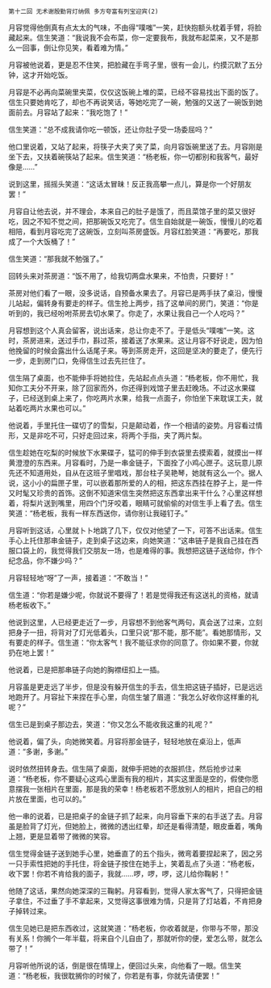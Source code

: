     第十二回 无术谢殷勤背灯纳佩 多方夸富有列宝迎宾(2) 

   月容觉得他倒真有点太太的气味，不由得“噗嗤”一笑，赶快抱额头枕着手臂，将脸藏起来。信生笑道：“我说我不会布菜，你一定要我布，我就布起菜来，又不是那么一回事，倒让你见笑，看着难为情。”

   月容被他说着，更是忍不住笑，把脸藏在手弯子里，很有一会儿，约摸沉默了五分钟，这才开始吃饭。

   月容是不必再向菜碗里夹菜，仅仅这饭碗上堆的菜，已经不容易找出下面的饭了。信生只要她肯吃了，却也不再说笑话，等她吃完了一碗，勉强的又送了一碗饭到她面前去。月容站了起来：“我吃饱了！”

   信生笑道：“总不成我请你吃一顿饭，还让你肚子受一场委屈吗？”

   他口里说着，又站了起来，将筷子大夹了夹了菜，向月容饭碗里送了去。月容刚是坐下去，又扶着碗筷站了起来。信生笑道：“杨老板，你一切都别和我客气，最好像是……”

   说到这里，摇摇头笑道：“这话太冒昧！反正我高攀一点儿，算是你一个好朋友罢！”

   月容自让他去说，并不理会，本来自己的肚子是饿了，而且菜馆子里的菜又很好吃，因之不知不觉之间，把那碗饭又吃完了。信生自始就是一碗饭，慢慢儿的吃着相陪，看到月容吃完了这碗饭，立刻叫茶房盛饭。月容红脸笑道：“再要吃，那我成了一个大饭桶了！”

   信生笑道：“那我就不勉强了。”

   回转头来对茶房道：“饭不用了，给我切两盘水果来，不怕贵，只要好！”

   茶房对他们看了一眼，没多说话，自预备水果去了。月容已是两手扶了桌沿，慢慢儿站起，偏转身有要走的样子。信生抢上两步，挡了这单间的房门，笑道：“你是听到的，我已经吩咐茶房去切水果了。你走了，水果让我自己一个人吃吗？”

   月容想到这个人真会留客，说出话来，总让你走不了。于是低头“噗嗤”一笑。这时，茶房进来，送过手巾，斟过茶，接着送了水果来。这让月容不好说走，因为怕他挽留的时候会露出什么话尾子来。等到茶房走开，这回是坚决的要走了，便先行一步，走到房门口，免得信生过去先拦住了。

   信生隔了桌面，也不能伸手将她拉住，先站起点点头道：“杨老板，你不用忙，我知你工夫分不开来，除了回家而外，你还得到戏馆子里去赶晚场。不过这水果碟子，已经送到桌上来了，你吃两片水果，给我一点面子，你怕坐下来耽误工夫，就站着吃两片水果也可以。”

   他说着，手里托住一碟切了的雪梨，只是颠动着，作一个相请的姿势。月容看过情形，又是非吃不可，只好走回过来，将两个手指，夹了两片梨。

   信生趁她在吃梨的时候放下水果碟子，猛可的伸手到衣袋里去摸索着，就摸出一样黄澄澄的东西来。月容看时，乃是一串金链子，下面拴了小鸡心匣子。这玩意儿原先还不知道用处，自从在这班子里唱戏，那台柱子吴艳琴，她就有这么一个。据人说，这小小的扁匣子里，可以嵌着那所爱的人的相，把这东西挂在脖子上，是一件又时髦又珍贵的首饰。这倒不知道宋信生突然把这东西拿出来干什么？心里这样想着，将梨片送到嘴里，用四个门牙咬着，眼睛可就偷偷的对信生手上看了去。信生笑道：“杨老板，我有一样东西送你，请你别让我碰钉子。”

   月容听到这话，心里就卜卜地跳了几下，仅仅对他望了一下，可答不出话来。信生手心上托住那串金链子，走到桌子这边来，向她笑道：“这串链子是我自己挂在西服口袋上的，我觉得我们交朋友一场，也是难得的事。我想把这链子送给你，作个纪念品，你不嫌少吗？”

   月容轻轻地“呀”了一声，接着道：“不敢当！”

   信生道：“你若是嫌少呢，你就说不要得了！若是觉得我还有这送礼的资格，就请杨老板收下。”

   他说到这里，人已经更走近了一步，月容想不到他客气两句，真会送了过来，立刻把身子一扭，将背对了灯光低着头，口里只说“那不能，那不能”。看她那情形，又有要走的样子。信生道：“你太客气！我不能征求你的同意了。你如果不要，你就扔在地上罢！”

   他说着，已是把那串链子向她的胸襟纽扣上一插。

   月容虽是更走远了半步，但是没有躲开信生的手去，信生把这链子插好，已是远远地跑开了。月容扯下来捏在手心里，向信生皱了眉道：“我怎么好收你这样重的礼呢？”

   信生已是到桌子那边去，笑道：“你又怎么不能收我这重的礼呢？”

   他说着，偏了头，向她微笑着。月容将那金链子，轻轻地放在桌沿上，低声道：“多谢，多谢。”

   说时依然扭转身去。信生隔了桌面，就伸手把她的衣服抓住，然后抢步过来道：“杨老板，你不要疑心这鸡心里面有我的相片，其实这里面是空的，假使你愿意摆我一张相片在里面，那是我的荣幸！杨老板若不愿放别人的相片，把自己的相片放在里面，也可以的。”

   他一串的说着，已是把桌子的金链子抓了起来，向月容垂下来的右手送了去。月容虽是脸背了灯光，但她脸上，微微的透出红晕，却还是看得清楚，眼皮垂着，嘴角上翘，更是显着带了微微的笑容。

   信生觉得金链子送到她手心里，她垂直了的五个指头，微弯着要捏起来了，因之另一只手索性把她的手托住，将金链子按住在她手上，笑着乱点了头道：“杨老板，收下罢！你若不肯给我的面子，我就……啰，啰，啰，这儿给你鞠躬！”

   他随了这话，果然向她深深的三鞠躬。月容看到，觉得人家太客气了，只得把金链子拿住，不过垂了手不拿起来，又觉得这事很难为情，只是背了灯站着，不肯把身子掉转过来。

   信生见她已是把东西收过，这就笑道：“杨老板，你收着就是，你带与不带，那没有关系！你搁个一年半载，将来自个儿自由了，那就听你的便，爱怎么带，就怎么带了！”

   月容听他所说的话，倒是很在情理上，便回过头来，向他看了一眼。信生笑道：“杨老板，我很耽搁你的时候了，你若是有事，你就先请便罢！”

